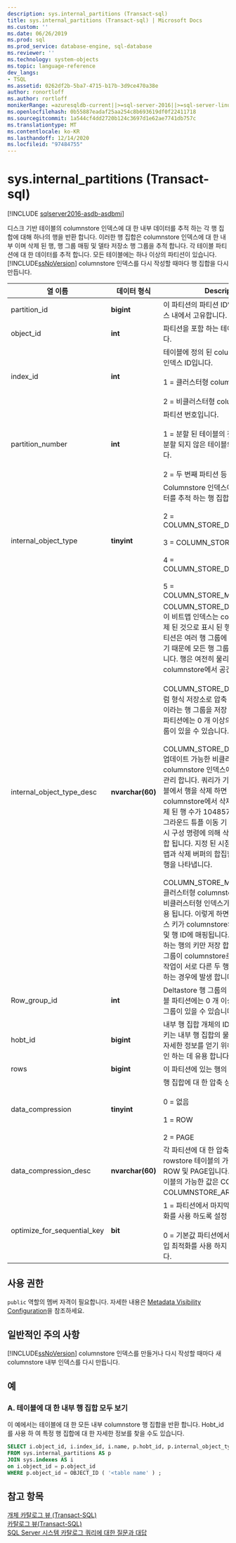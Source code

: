 ```yaml
---
description: sys.internal_partitions (Transact-sql)
title: sys.internal_partitions (Transact-sql) | Microsoft Docs
ms.custom: ''
ms.date: 06/26/2019
ms.prod: sql
ms.prod_service: database-engine, sql-database
ms.reviewer: ''
ms.technology: system-objects
ms.topic: language-reference
dev_langs:
- TSQL
ms.assetid: 0262df2b-5ba7-4715-b17b-3d9ce470a38e
author: ronortloff
ms.author: rortloff
monikerRange: =azuresqldb-current||>=sql-server-2016||>=sql-server-linux-2017||=azuresqldb-mi-current
ms.openlocfilehash: 0b55887eadaf25aa254c8b693619df0f22411718
ms.sourcegitcommit: 1a544cf4dd2720b124c3697d1e62ae7741db757c
ms.translationtype: MT
ms.contentlocale: ko-KR
ms.lasthandoff: 12/14/2020
ms.locfileid: "97484755"
---
```

# <a name="sysinternal_partitions-transact-sql"></a>sys.internal_partitions (Transact-sql)

[!INCLUDE [sqlserver2016-asdb-asdbmi](../../includes/applies-to-version/sqlserver2016-asdb-asdbmi.md)]

  디스크 기반 테이블의 columnstore 인덱스에 대 한 내부 데이터를 추적 하는 각 행 집합에 대해 하나의 행을 반환 합니다. 이러한 행 집합은 columnstore 인덱스에 대 한 내부 이며 삭제 된 행, 행 그룹 매핑 및 델타 저장소 행 그룹을 추적 합니다. 각 테이블 파티션에 대 한 데이터를 추적 합니다. 모든 테이블에는 하나 이상의 파티션이 있습니다. [!INCLUDE[ssNoVersion](../../includes/ssnoversion-md.md)] columnstore 인덱스를 다시 작성할 때마다 행 집합을 다시 만듭니다.   
  
|열 이름|데이터 형식|Description|  
|-----------------|---------------|-----------------|  
|partition_id|**bigint**|이 파티션의 파티션 ID입니다. 데이터베이스 내에서 고유합니다.|  
|object_id|**int**|파티션을 포함 하는 테이블의 개체 ID입니다.|  
|index_id|**int**|테이블에 정의 된 columnstore 인덱스의 인덱스 ID입니다.<br /><br /> 1 = 클러스터형 columnstore 인덱스<br /><br /> 2 = 비클러스터형 columnstore 인덱스|  
|partition_number|**int**|파티션 번호입니다.<br /><br /> 1 = 분할 된 테이블의 첫 번째 파티션 또는 분할 되지 않은 테이블의 단일 파티션입니다.<br /><br /> 2 = 두 번째 파티션 등|  
|internal_object_type|**tinyint**|Columnstore 인덱스에 대 한 내부 데이터를 추적 하는 행 집합 개체입니다.<br /><br /> 2 = COLUMN_STORE_DELETE_BITMAP<br /><br /> 3 = COLUMN_STORE_DELTA_STORE<br /><br /> 4 = COLUMN_STORE_DELETE_BUFFER<br /><br /> 5 = COLUMN_STORE_MAPPING_INDEX|  
|internal_object_type_desc|**nvarchar(60)**|COLUMN_STORE_DELETE_BITMAP-이 비트맵 인덱스는 columnstore에서 삭제 된 것으로 표시 된 행을 추적 합니다. 파티션은 여러 행 그룹에 행을 포함할 수 있기 때문에 모든 행 그룹에 대 한 비트맵입니다. 행은 여전히 물리적으로 존재 하며 columnstore에서 공간을 차지 합니다.<br /><br /> COLUMN_STORE_DELTA_STORE-칼럼 형식 저장소로 압축 되지 않은 행 그룹 이라는 행 그룹을 저장 합니다. 각 테이블 파티션에는 0 개 이상의 deltastore 행 그룹이 있을 수 있습니다.<br /><br /> COLUMN_STORE_DELETE_BUFFER-업데이트 가능한 비클러스터형 columnstore 인덱스에 대 한 삭제를 유지 관리 합니다. 쿼리가 기본 rowstore 테이블에서 행을 삭제 하면 삭제 버퍼는 columnstore에서 삭제를 추적 합니다. 삭제 된 행 수가 1048576을 초과 하면 백그라운드 튜플 이동 기 스레드나 명시적 다시 구성 명령에 의해 삭제 된 행이 다시 병합 됩니다.  지정 된 시점에서 delete 비트맵과 삭제 버퍼의 합집합은 모든 삭제 된 행을 나타냅니다.<br /><br /> COLUMN_STORE_MAPPING_INDEX-클러스터형 columnstore 인덱스에 보조 비클러스터형 인덱스가 있는 경우에만 사용 됩니다. 이렇게 하면 비클러스터형 인덱스 키가 columnstore의 올바른 행 그룹 및 행 ID에 매핑됩니다. 다른 행 그룹 이동 하는 행의 키만 저장 합니다. 이는 델타 행 그룹이 columnstore로 압축 되 고 병합 작업이 서로 다른 두 행 그룹의 행을 병합 하는 경우에 발생 합니다.|  
|Row_group_id|**int**|Deltastore 행 그룹의 ID입니다. 각 테이블 파티션에는 0 개 이상의 deltastore 행 그룹이 있을 수 있습니다.|  
|hobt_id|**bigint**|내부 행 집합 개체의 ID입니다 (HoBT). 이 키는 내부 행 집합의 물리적 특성에 대 한 자세한 정보를 얻기 위해 다른 Dmv와 조인 하는 데 유용 합니다.|  
|rows|**bigint**|이 파티션에 있는 행의 대략적인 수입니다.|  
|data_compression|**tinyint**|행 집합에 대 한 압축 상태:<br /><br /> 0 = 없음<br /><br /> 1 = ROW<br /><br /> 2 = PAGE|  
|data_compression_desc|**nvarchar(60)**|각 파티션에 대 한 압축 상태입니다. rowstore 테이블의 가능한 값은 NONE, ROW 및 PAGE입니다. columnstore 테이블의 가능한 값은 COLUMNSTORE 및 COLUMNSTORE_ARCHIVE입니다.|  
|optimize_for_sequential_key|**bit**|1 = 파티션에서 마지막 페이지 삽입 최적화를 사용 하도록 설정 했습니다.<br><br>0 = 기본값 파티션에서 마지막 페이지 삽입 최적화를 사용 하지 않도록 설정 했습니다.|
  
## <a name="permissions"></a>사용 권한  
 `public` 역할의 멤버 자격이 필요합니다. 자세한 내용은 [Metadata Visibility Configuration](../../relational-databases/security/metadata-visibility-configuration.md)을 참조하세요.  
  
## <a name="general-remarks"></a>일반적인 주의 사항  
 [!INCLUDE[ssNoVersion](../../includes/ssnoversion-md.md)] columnstore 인덱스를 만들거나 다시 작성할 때마다 새 columnstore 내부 인덱스를 다시 만듭니다.  
  
## <a name="examples"></a>예  
  
### <a name="a-view-all-of-the-internal-rowsets-for-a-table"></a>A. 테이블에 대 한 내부 행 집합 모두 보기  
 이 예에서는 테이블에 대 한 모든 내부 columnstore 행 집합을 반환 합니다. Hobt_id를 사용 하 여 특정 행 집합에 대 한 자세한 정보를 찾을 수도 있습니다.  
  
```sql  
SELECT i.object_id, i.index_id, i.name, p.hobt_id, p.internal_object_type_id, p.internal_object_type_desc  
FROM sys.internal_partitions AS p  
JOIN sys.indexes AS i  
on i.object_id = p.object_id  
WHERE p.object_id = OBJECT_ID ( '<table name' ) ;  
```  
  
## <a name="see-also"></a>참고 항목  
 [개체 카탈로그 뷰 &#40;Transact-SQL&#41;](../../relational-databases/system-catalog-views/object-catalog-views-transact-sql.md)   
 [카탈로그 뷰&#40;Transact-SQL&#41;](../../relational-databases/system-catalog-views/catalog-views-transact-sql.md)   
 [SQL Server 시스템 카탈로그 쿼리에 대한 질문과 대답](../../relational-databases/system-catalog-views/querying-the-sql-server-system-catalog-faq.md)  
  
  
